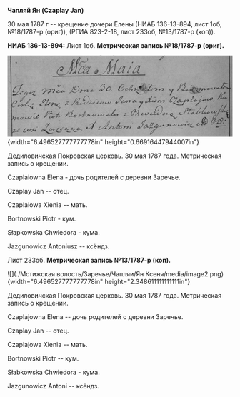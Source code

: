 **Чапляй Ян (Czaplay Jan)**

30 мая 1787 г -- крещение дочери Елены (НИАБ 136-13-894, лист 1об,
№18/1787-р (ориг)), (РГИА 823-2-18, лист 233об, №13/1787-р (коп)).

**НИАБ 136-13-894:** Лист 1об. **Метрическая запись №18/1787-р (ориг).**

![](./media/87f031099e4357b1a21d86aa6c333cf826a09cbe.png){width="6.496527777777778in"
height="0.66916447944007in"}

Дедиловичская Покровская церковь. 30 мая 1787 года. Метрическая запись о
крещении.

Czaplaiowna Elena - дочь родителей с деревни Заречье.

Czaplay Jan -- отец.

Czaplaiowa Xienia -- мать.

Bortnowski Piotr - кум.

Słapkowska Chwiedora - кума.

Jazgunowicz Antoniusz -- ксёндз.

Лист 233об. **Метрическая запись №13/1787-р (коп).**

![](./Мстижская волость/Заречье/Чапляи/Ян Ксеня/media/image2.png){width="6.496527777777778in"
height="2.348611111111111in"}

Дедиловичская Покровская церковь. 30 мая 1787 года. Метрическая запись о
крещении.

Czaplajowna Elena -- дочь родителей с деревни Заречье.

Czaplay Jan -- отец.

Czaplajowa Xienia -- мать.

Bortnowski Piotr -- кум.

Słabkowska Chwiedora - кума.

Jazgunowicz Antoni -- ксёндз.
